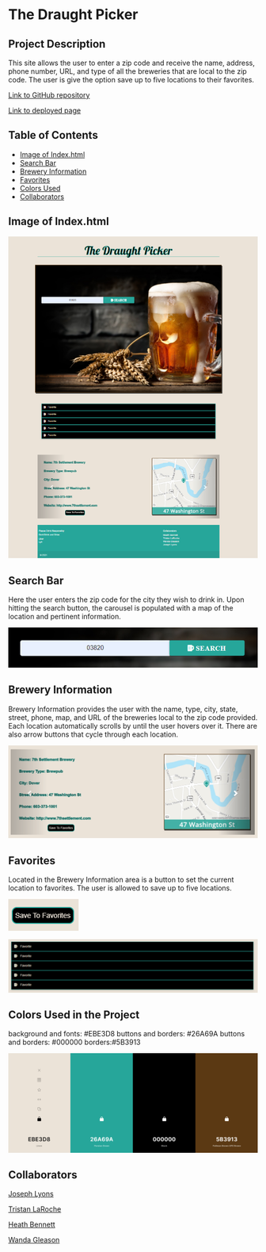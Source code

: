 # The Draught Picker


## Project Description

This site allows the user to enter a zip code and receive the name, address, phone number, URL, and type of all the breweries that are local to the zip code.  The user is give the option save up to five locations to their favorites.

[Link to GitHub repository](https://github.com/Josephjlyons/DraughtPicker)

[Link to deployed page](https://heath-bennett.github.io/weatherDashboard/)

## Table of Contents

* [Image of Index.html](#Image-of-Index.html)
* [Search Bar](#Search-Bar)
* [Brewery Information](#Brewery-Information)
* [Favorites](#Favorites)
* [Colors Used](#Colors-Used)
* [Collaborators](#Collaborators)

## Image of Index.html

![Screenshot of Website](./assets/websiteImage.png)

## Search Bar

Here the user enters the zip code for the city they wish to drink in.  Upon hitting the search button, the carousel is populated with a map of the location and pertinent information.

![Image of Search Bar](./assets/searchBar.png)


## Brewery Information

Brewery Information provides the user with the name, type, city, state, street, phone, map, and URL of the breweries local to the zip code provided.  Each location automatically scrolls by until the user hovers over it.  There are also arrow buttons that cycle through each location. 


![Brewery Information](./assets/breweryInfo.png)

## Favorites

Located in the Brewery Information area is a button to set the current location to favorites.  The user is allowed to save up to five locations. 

![Save to Favorites Button](./assets/saveToFavorites.png)

![FavoriteMenu](./assets/favoriteMenu.png)

## Colors Used in the Project

background and fonts: #EBE3D8
buttons and borders: #26A69A
buttons and borders: #000000
borders:#5B3913

![Colors Used](./assets/colorsUsed.png)

## Collaborators

[Joseph Lyons](https://github.com/Josephjlyons)

[Tristan LaRoche](https://github.com/taroche)

[Heath Bennett](https://github.com/Heath-Bennett)

[Wanda Gleason](https://github.com/wmgleason)







